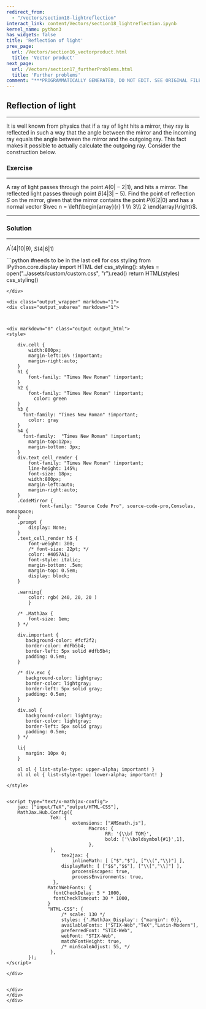 ```yaml
---
redirect_from:
  - "/vectors/section18-lightreflection"
interact_link: content/Vectors/section18_lightreflection.ipynb
kernel_name: python3
has_widgets: false
title: 'Reflection of light'
prev_page:
  url: /Vectors/section16_vectorproduct.html
  title: 'Vector product'
next_page:
  url: /Vectors/section17_furtherProblems.html
  title: 'Further problems'
comment: "***PROGRAMMATICALLY GENERATED, DO NOT EDIT. SEE ORIGINAL FILES IN /content***"
---
```



## Reflection of light
---

It is well known from physics that if a ray of light hits a mirror, they ray is reflected in such a way that the angle between the mirror and the incoming ray equals the angle between the mirror and the outgoing ray. This fact makes it possible to actually calculate the outgoing ray. Consider the construction below.





### Exercise
---

A ray of light passes through the point $A(0\vert -2\vert 1)$, and hits a mirror. The reflected light passes through point $B(4\vert 3\vert -5)$. Find the point of reflection $S$ on the mirror, given that the mirror contains the point $P(6 \vert 2\vert 0)$ and has a normal vector $\vec n = \left(\begin{array}{r} 1 \\\  3\\\ 2 \end{array}\right)$.

---

### Solution
---
$A^\prime(4\vert 10 \vert 9)$, $S(4\vert 6\vert 1)$




<div markdown="1" class="cell code_cell">
<div class="input_area" markdown="1">
```python
#needs to be in the last cell for css styling
from IPython.core.display import HTML
def css_styling():
    styles = open("../assets/custom/custom.css", "r").read()
    return HTML(styles)
css_styling()

```
</div>

<div class="output_wrapper" markdown="1">
<div class="output_subarea" markdown="1">



<div markdown="0" class="output output_html">
<style>

    div.cell {
        width:800px;
        margin-left:16% !important;
        margin-right:auto;
    }
    h1 {
        font-family: "Times New Roman" !important;
    }
    h2 {
        font-family: "Times New Roman" !important;
	      color: green
    }
    h3 {
      font-family: "Times New Roman" !important;
        color: gray
    }
    h4 {
      font-family:  "Times New Roman" !important;
        margin-top:12px;
        margin-bottom: 3px;
    }
    div.text_cell_render {
        font-family: "Times New Roman" !important;
        line-height: 145%;
        font-size: 18px;
        width:800px;
        margin-left:auto;
        margin-right:auto;
    }
    .CodeMirror {
            font-family: "Source Code Pro", source-code-pro,Consolas, monospace;
    }
    .prompt {
        display: None;
    }
    .text_cell_render h5 {
        font-weight: 300;
        /* font-size: 22pt; */
        color: #4057A1;
        font-style: italic;
        margin-bottom: .5em;
        margin-top: 0.5em;
        display: block;
    }

    .warning{
        color: rgb( 240, 20, 20 )
        }

    /* .MathJax {
        font-size: 1em;
    } */

    div.important {
       background-color: #fcf2f2;
       border-color: #dFb5b4;
       border-left: 5px solid #dfb5b4;
       padding: 0.5em;
    }

    /* div.exc {
       background-color: lightgray;
       border-color: lightgray;
       border-left: 5px solid gray;
       padding: 0.5em;
    }

    div.sol {
       background-color: lightgray;
       border-color: lightgray;
       border-left: 5px solid gray;
       padding: 0.5em;
    } */

    li{
       margin: 10px 0;
    }

    ol ol { list-style-type: upper-alpha; important! }
    ol ol ol { list-style-type: lower-alpha; important! }

</style>


<script type="text/x-mathjax-config">
    jax: ["input/TeX","output/HTML-CSS"],
    MathJax.Hub.Config({
                TeX: {
                        extensions: ["AMSmath.js"],
			                  Macros: {
      				                RR: '{\\bf TOM}',
      				                bold: ['\\boldsymbol{#1}',1],
    			              },
                },
		            tex2jax: {
            		    inlineMath: [ ["$","$"], ["\\(","\\)"] ],
                    displayMath: [ ["$$","$$"], ["\\[","\\]"] ],
            		    processEscapes: true,
            		    processEnvironments: true,
        	     },
               MatchWebFonts: {
                 fontCheckDelay: 5 * 1000,
                 fontCheckTimeout: 30 * 1000,
               }
               "HTML-CSS": {
                    /* scale: 130 */
                    styles: {'.MathJax_Display': {"margin": 0}},
                    availableFonts: ["STIX-Web","TeX","Latin-Modern"],
                    preferredFont: "STIX-Web",
                    webFont: "STIX-Web",
                    matchFontHeight: true,
                    /* minScaleAdjust: 55, */
                },
        });
</script>

</div>


</div>
</div>
</div>


